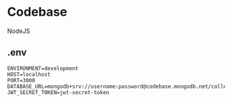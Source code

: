 # Codebase

NodeJS

## .env

```env
ENVIRONMENT=development
HOST=localhost
PORT=3000
DATABASE_URL=mongodb+srv://username:password@codebase.mongodb.net/collection
JWT_SECRET_TOKEN=jwt-secret-token
```
